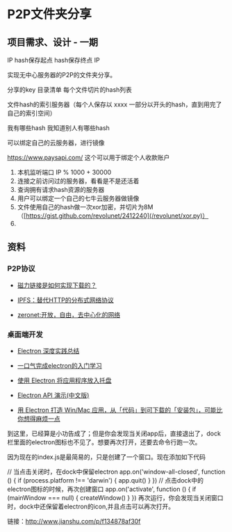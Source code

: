 # P2P文件夹分享

## 项目需求、设计 - 一期


IP hash保存起点 hash保存终点
IP 



实现无中心服务器的P2P的文件夹分享。

分享的key
   目录清单
       每个文件切片的hash列表

文件hash的索引服务器（每个人保存以 xxxx 一部分以开头的hash，直到用完了自己的索引空间）
   
   我有哪些hash
   我知道别人有哪些hash
   
可以绑定自己的云服务器，进行镜像



https://www.paysapi.com/
这个可以用于绑定个人收款账户

1. 本机监听端口 IP % 1000 + 30000 
2. 连接之前访问过的服务器，看看是不是还活着
3. 查询拥有请求hash资源的服务器
4. 用户可以绑定一个自己的七牛云服务器做镜像
5. 文件使用自己的hash做一次xor加密，并切片为8M（[https://gist.github.com/revolunet/2412240](/revolunet/xor.py)）
6. 




## 资料

### P2P协议

* [磁力链接是如何实现下载的？](http://www.aneasystone.com/archives/2015/05/how-does-magnet-link-work.html)

* [IPFS：替代HTTP的分布式网络协议](http://www.infoq.com/cn/articles/ipfs)

* [zeronet:开放，自由，去中心化的网络](https://zeronet.io)


### 桌面端开发 


* [Electron 深度实践总结](https://changkun.us/archives/2017/03/217/)

* [一口气完成electron的入门学习](https://segmentfault.com/a/1190000006207600)

* [使用 Electron 将应用程序放入托盘](https://segmentfault.com/a/1190000008530265)

* [Electron API 演示(中文版)](https://github.com/demopark/electron-api-demos-Zh_CN)


* [用 Electron 打造 Win/Mac 应用，从「代码」到可下载的「安装包」，可能比你想得麻烦一点](https://segmentfault.com/a/1190000011908324)


到这里，已经算是小功告成了；但是你会发现当关闭app后，直接退出了，dock栏里面的electron图标也不见了。想要再次打开，还要去命令行跑一次。

因为现在的index.js是最简易的，只是创建了一个窗口。现在添加如下代码

 // 当点击关闭时，在dock中保留electron
  app.on('window-all-closed', function () {
  if (process.platform !== 'darwin') {
    app.quit()
  }
})
// 点击dock中的electron图标的时候，再次创建窗口
app.on('activate', function () {
  if (mainWindow === null) {
    createWindow()
  }
})
再次运行，你会发现当关闭窗口时，dock中还保留着electron的icon,并且点击可以再次打开。

链接：http://www.jianshu.com/p/f134878af30f



